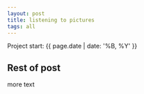 ```yaml
---
layout: post
title: listening to pictures
tags: all
---
```

Project start: {{ page.date | date: '%B, %Y' }}
<!--more-->

## Rest of post
more text
